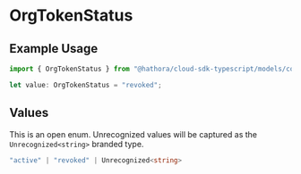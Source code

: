 # OrgTokenStatus

## Example Usage

```typescript
import { OrgTokenStatus } from "@hathora/cloud-sdk-typescript/models/components";

let value: OrgTokenStatus = "revoked";
```

## Values

This is an open enum. Unrecognized values will be captured as the `Unrecognized<string>` branded type.

```typescript
"active" | "revoked" | Unrecognized<string>
```
